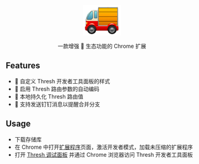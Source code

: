 <p align="center">
  <img style="width: 100px;" src="./src/assets/logo.png" alt="logo.png" />
</p>
<p align="center">一款增强 🧱 生态功能的 Chrome 扩展</p>

## Features

- 💄 自定义 Thresh 开发者工具面板的样式
- 🔄 启用 Thresh 路由参数的自动编码
- 📂 本地持久化 Thresh 路由值
- 📢 支持发送钉钉消息以提醒合并分支

## Usage

- 下载存储库
- 在 Chrome 中打开[扩展程序](chrome://extensions/)页面，激活开发者模式，加载未压缩的扩展程序
- 打开 [Thresh 调试面板](http://localhost:9003/devtool/) 并通过 Chrome 浏览器访问 Thresh 开发者工具面板
